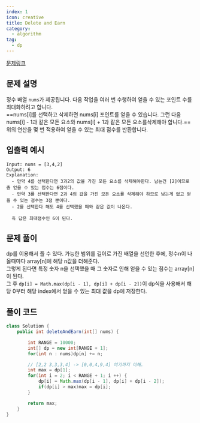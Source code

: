 ```yaml
---
index: 1
icon: creative
title: Delete and Earn
category:
  - algorithm
tag:
  - dp
---
```


[문제링크](https://leetcode.com/problems/delete-and-earn/)

## 문제 설명

정수 배열 `nums`가 제공됩니다. 다음 작업을 여러 번 수행하여 얻을 수 있는 포인트 수를 최대화하려고 합니다.  
==nums[i]를 선택하고 삭제하면 nums[i] 포인트를 얻을 수 있습니다. 그런 다음 nums[i] - 1과 같은 모든 요소와 nums[i] + 1과 같은 모든 요소를 ​​삭제해야 합니다.==
위의 연산을 몇 번 적용하여 얻을 수 있는 최대 점수를 반환합니다.

## 입출력 예시

```
Input: nums = [3,4,2]
Output: 6
Explanation:
  - 만약 4를 선택한다면 3과2의 값을 가진 모든 요소를 삭제해야한다. 남는건 [2]이므로 총 얻을 수 있는 점수는 6점이다.
  - 만약 3를 선택한다면 2과 4의 값을 가진 모든 요소를 삭제해야 하므로 남는게 없고 얻을 수 있는 점수는 3점 뿐이다.
  - 2를 선택한다 해도 4를 선택했을 때와 같은 값이 나온다.

  즉 답은 최대점수인 6이 된다.
```

## 문제 풀이

dp를 이용해서 풀 수 있다. 가능한 범위를 길이로 가진 배열을 선언한 후에, 정수n이 나올때마다 array[n]에 해당 n값을 더해준다.  
그렇게 된다면 특정 숫자 n을 선택했을 때 그 숫자로 인해 얻을 수 있는 점수는 array[n]이 된다.  
그 후 `dp[i] = Math.max(dp[i - 1], dp[i] + dp[i - 2])`이 dp식을 사용해서 해당 0부터 해당 index에서 얻을 수 있는 최대 값을 dp에 저장한다.

## 풀이 코드

```java
class Solution {
    public int deleteAndEarn(int[] nums) {

        int RANGE = 10000;
        int[] dp = new int[RANGE + 1];
        for(int n : nums)dp[n] += n;

        // [2,2 3,3,3,4] -> [0,0,4,9,4] 여기까지 이해.
        int max = dp[1];
        for(int i = 2; i < RANGE + 1; i ++) {
            dp[i] = Math.max(dp[i - 1], dp[i] + dp[i - 2]);
            if(dp[i] > max)max = dp[i];
        }

        return max;
    }
}


```
